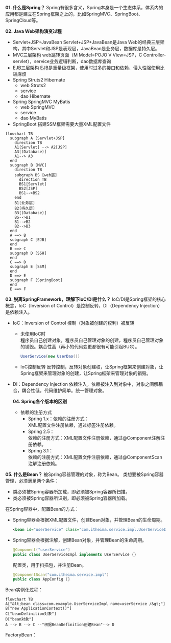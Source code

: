 **01. 什么是Spring？**
Spring有很多含义，Spring本身是一个生态体系，体系内的应用都是建立在Spring框架之上的，比如SpringMVC、SpringBoot、SpringCloud等。

**02. Java Web架构演变过程**
- Servlet+JSP+JavaBean
  Servlet+JSP+JavaBean是Java Web的经典三层架构，其中Servlet和JSP是表现层，JavaBean是业务层，数据库是持久层。<br>
- MVC三层架构
  web跳转页面（M Model=POJO V View=JSP，C Controller-servlet），service业务逻辑判断，dao数据库查询<br>
- EJB三层架构
  EJB是重量级框架，使用时过多的接口和依赖，侵入性强使用比较麻烦<br>
- Spring Struts2 Hibernate
  - web Struts2
  - service 
  - dao Hibernate
- Spring SpringMVC MyBatis
  - web SpringMVC
  - service
  - dao MyBatis
- SpringBoot
  搭建SSM框架需要大量XML配置文件

```mermaid
flowchart TB
  subgraph A [Servlet+JSP]
    direction TB
    A1[Servlet] --> A2[JSP]
    A3[(Database)]
    A1--> A3
  end
  subgraph B [MVC]
    direction TB
    subgraph BS [web层]
      direction TB
      BS1[Servlet]
      BS2[JSP]
      BS1-->BS2
    end
    B1[业务层]
    B2[持久层]
    B3[(Database)]
    BS-->B1
    B1-->B2
    B2-->B3
  end
  A ==> B
  subgraph C [EJB]
  end
  B ==> C
  subgraph D [SSH]
  end
  C ==> D
  subgraph E [SSM]
  end
  D ==> E
  subgraph F [SpringBoot]
  end
  E ==> F
```

**03. 脱离SpringFramework，理解下IoC/DI是什么？**
IoC/DI是Spring框架的核心概念，IoC（Inversion of Control）是控制反转，DI（Dependency Injection）是依赖注入。<br>
- IoC：Inversion of Control
  控制（对象被创建的权利）被反转<br>
  - 未使用IoC时<br>
    程序员自己创建对象，程序员自己管理对象的创建，程序员自己管理对象的销毁。耦合性高（再小的代码变更都很有可能引起BUG）。
    ```java
    UserService(new UserDao())
    ```
  - IoC控制反转
    反转控制，反转对象创建权，让Spring框架来创建对象，让Spring框架来管理对象的创建，让Spring框架来管理对象的销毁。
- DI：Dependency Injection
  依赖注入，依赖被注入到对象中，对象之间解耦合，耦合性低，代码维护简单。统一管理对象。

  **04. Spring各个版本的区别**
  - 依赖的注册方式
    - Spring 1.x：依赖的注册方式：<br>
      XML配置文件注册依赖，通过<bean>标签注册依赖。
    - Spring 2.5：<br>
      依赖的注册方式：XML配置文件注册依赖，通过@Component注解注册依赖。
    - Spring 3.1：<br>
      依赖的注册方式：XML配置文件注册依赖，通过@ComponentScan注解注册依赖。
    
**05. 什么是Bean？**
被Spring容器管理的对象，称为Bean。
类想要被Spring容器管理，必须满足两个条件：
- 类必须被Spring容器所加载，即必须被Spring容器所扫描。
- 类必须被Spring容器所识别，即必须被Spring容器所加载。

在Spring容器中，配置Bean的方式：
- Spring容器会根据XML配置文件，创建Bean对象，并管理Bean的生命周期。
  ```xml
  <bean id="userService" class="com.itheima.service.impl.UserServiceImpl">
  ```
- Spring容器会根据注解，创建Bean对象，并管理Bean的生命周期。
  ```java
  @Component("userService")
  public class UserServiceImpl implements UserService {}
  ```
  配置类，用于扫描包，并注册Bean。
  ```java
  @ComponentScan("com.itheima.service.impl")
  public class AppConfig {}
  ```

Bean实例化过程：
```mermaid
flowchart TB
A["&lt;bean class=com.example.UserServiceImpl name=userService /&gt;"]
B["new ApplicationContext()"]
C["beanDefinition对象"]
D["bean对象"]
A --> B --> C --"根据BeanDefinition创建Bean"--> D
```

FactoryBean：

